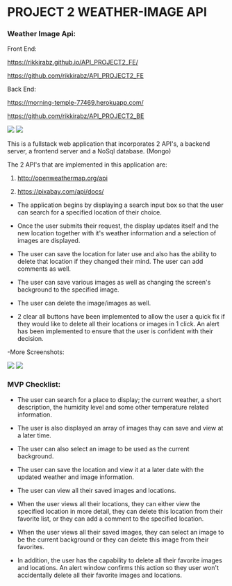 # PROJECT 2 WEATHER-IMAGE API

### Weather Image Api:

Front End:

https://rikkirabz.github.io/API_PROJECT2_FE/

https://github.com/rikkirabz/API_PROJECT2_FE


Back End:

https://morning-temple-77469.herokuapp.com/

https://github.com/rikkirabz/API_PROJECT2_BE


<img src="https://github.com/rikkirabz/API_PROJECT2_FE/blob/master/WEATHER%20HOME.png"/>

<img src="https://github.com/rikkirabz/API_PROJECT2_FE/blob/master/WEATHER%20SEARCH.png"/>

This is a fullstack web application that incorporates 2 API's, a backend server, a frontend server and a NoSql database. (Mongo)

The 2 API's that are implemented in this application are:

1) http://openweathermap.org/api

2) https://pixabay.com/api/docs/

 - The application begins by displaying a search input box so that the user can search for a specified location of their choice.

 - Once the user submits their request, the display updates itself and the new location together with it's weather information and a selection of images are displayed.

- The user can save the location for later use and also has the ability to delete that location if they changed their mind.  The user can add comments as well.

- The user can save various images as well as changing the screen's background to the specified image.

- The user can delete the image/images as well.

- 2 clear all buttons have been implemented to allow the user a quick fix if they would like to delete all their locations or images in 1 click.  An alert has been implemented to ensure that the user is confident with their decision. 

-More Screenshots: 

<img src="https://github.com/rikkirabz/API_PROJECT2_FE/blob/master/WEATHER%20BK.png"/>

<img src="https://github.com/rikkirabz/API_PROJECT2_FE/blob/master/WEATHER%20FAV.png"/>


### MVP Checklist:
 - The user can search for a place to display; the current weather, a short description, the humidity level and some other temperature related information.

- The user is also displayed an array of images thay can save and view at a later time.

- The user can also select an image to be used as the current background.

- The user can save the location and view it at a later date with the updated weather and image information.

- The user can view all their saved images and locations.

- When the user views all their locations, they can either view the specified location in more detail, they can delete this location from their favorite list, or they can add a comment to the specified location.

- When the user views all their saved images, they can select an image to be the current background or they can delete this image from their favorites.

- In addition, the user has the capability to delete all their favorite images and locations. An alert window confirms this action so they user won't accidentally delete all their favorite images and locations.

